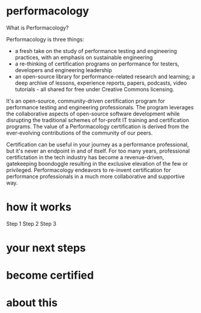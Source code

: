 # performacology

What is Performacology?

Performacology is three things:
  - a fresh take on the study of performance testing and engineering practices, with an emphasis on sustainable engineering
  - a re-thinking of certification programs on performance for testers, developers and engineering leadership
  - an open-source library for performance-related research and learning; a deep archive of lessons, experience reports, papers, podcasts, video tutorials - all shared for free under Creative Commons licensing.

It's an open-source, community-driven certification program for performance testing and engineering professionals. The program leverages the collaborative aspects of open-source software development while disrupting the traditional schemes of for-profit IT training and certification programs. The value of a Performacology certification is derived from the ever-evolving contributions of the community of our peers.

Certification can be useful in your journey as a performance professional, but it's never an endpoint in and of itself. For too many years, professional certifictation in the tech industry has become a revenue-driven, gatekeeping boondoggle resulting in the exclusive elevation of the few or privileged. Performacology endeavors to re-invent certification for performance professionals in a much more collaborative and supportive way.


# how it works
Step 1 <tbd>
Step 2 <tbd>
Step 3 <tbd>


# your next steps
 <tbd>

# become certified
 <tbd>


# about this
 <tbd>
